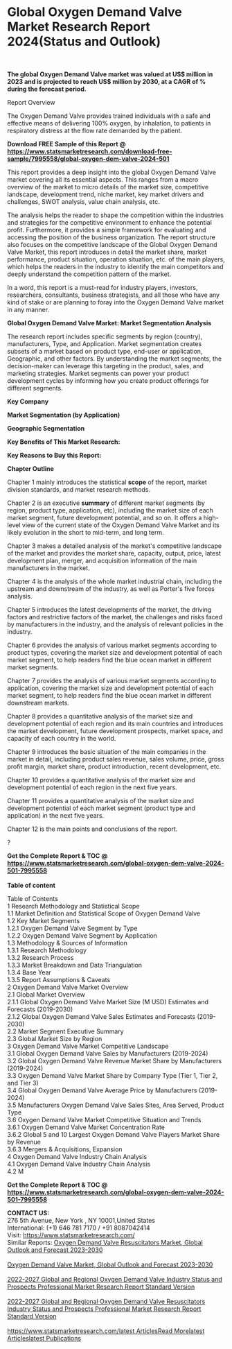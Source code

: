 <h1>Global Oxygen Demand Valve Market Research Report 2024(Status and Outlook)</h1><br/><p><strong>The global Oxygen Demand Valve market was valued at US$ million in 2023 and is projected to reach US$ million by 2030, at a <strong>CAGR</strong> of % during the forecast period.</strong></p><p>Report Overview</p><p>The Oxygen Demand Valve provides trained individuals with a safe and effective means of delivering 100% oxygen, by inhalation, to patients in respiratory distress at the flow rate demanded by the patient.</p><p><strong>Download FREE Sample of this Report @ <a href="https://www.statsmarketresearch.com/download-free-sample/7995558/global-oxygen-dem-valve-2024-501">https://www.statsmarketresearch.com/download-free-sample/7995558/global-oxygen-dem-valve-2024-501</a></strong></p><p>This report provides a deep insight into the global Oxygen Demand Valve market covering all its essential aspects. This ranges from a macro overview of the market to micro details of the market size, competitive landscape, development trend, niche market, key market drivers and challenges, SWOT analysis, value chain analysis, etc.</p><p>The analysis helps the reader to shape the competition within the industries and strategies for the competitive environment to enhance the potential profit. Furthermore, it provides a simple framework for evaluating and accessing the position of the business organization. The report structure also focuses on the competitive landscape of the Global Oxygen Demand Valve Market, this report introduces in detail the market share, market performance, product situation, operation situation, etc. of the main players, which helps the readers in the industry to identify the main competitors and deeply understand the competition pattern of the market.</p><p>In a word, this report is a must-read for industry players, investors, researchers, consultants, business strategists, and all those who have any kind of stake or are planning to foray into the Oxygen Demand Valve market in any manner.</p><p><strong>Global Oxygen Demand Valve Market: Market Segmentation Analysis</strong></p><p>The research report includes specific segments by region (country), manufacturers, Type, and Application. Market segmentation creates subsets of a market based on product type, end-user or application, Geographic, and other factors. By understanding the market segments, the decision-maker can leverage this targeting in the product, sales, and marketing strategies. Market segments can power your product development cycles by informing how you create product offerings for different segments.</p><p><strong>Key Company</strong></p><p><strong>Market Segmentation (<strong>by Application</strong>)</strong></p><p><strong>Geographic Segmentation</strong></p><p><strong>Key Benefits of This Market Research:</strong></p><p><strong>Key <strong>Reasons to Buy</strong> this Report:</strong></p><p><strong>Chapter Outline</strong></p><p>Chapter 1 mainly introduces the statistical <strong>scope</strong> of the report, market division standards, and market research methods.</p><p>Chapter 2 is an executive <strong>summary</strong> of different market segments (by region, product type, application, etc), including the market size of each market segment, future development potential, and so on. It offers a high-level view of the current state of the Oxygen Demand Valve Market and its likely evolution in the short to mid-term, and long term.</p><p>Chapter 3 makes a detailed analysis of the market's competitive landscape of the market and provides the market share, capacity, output, price, latest development plan, merger, and acquisition information of the main manufacturers in the market.</p><p>Chapter 4 is the analysis of the whole market industrial chain, including the upstream and downstream of the industry, as well as Porter's five forces analysis.</p><p>Chapter 5 introduces the latest developments of the market, the driving factors and restrictive factors of the market, the challenges and risks faced by manufacturers in the industry, and the analysis of relevant policies in the industry.</p><p>Chapter 6 provides the analysis of various market segments according to product types, covering the market size and development potential of each market segment, to help readers find the blue ocean market in different market segments.</p><p>Chapter 7 provides the analysis of various market segments according to application, covering the market size and development potential of each market segment, to help readers find the blue ocean market in different downstream markets.</p><p>Chapter 8 provides a quantitative analysis of the market size and development potential of each region and its main countries and introduces the market development, future development prospects, market space, and capacity of each country in the world.</p><p>Chapter 9 introduces the basic situation of the main companies in the market in detail, including product sales revenue, sales volume, price, gross profit margin, market share, product introduction, recent development, etc.</p><p>Chapter 10 provides a quantitative analysis of the market size and development potential of each region in the next five years.</p><p>Chapter 11 provides a quantitative analysis of the market size and development potential of each market segment (product type and application) in the next five years.</p><p>Chapter 12 is the main points and conclusions of the report.</p><p>? </p><div><b>Get the Complete Report & TOC @ <a href="https://www.statsmarketresearch.com/global-oxygen-dem-valve-2024-501-7995558">https://www.statsmarketresearch.com/global-oxygen-dem-valve-2024-501-7995558</a></b></div><br><b>Table of content</b><p>Table of Contents<br />1 Research Methodology and Statistical Scope<br />1.1 Market Definition and Statistical Scope of Oxygen Demand Valve<br />1.2 Key Market Segments<br />1.2.1 Oxygen Demand Valve Segment by Type<br />1.2.2 Oxygen Demand Valve Segment by Application<br />1.3 Methodology & Sources of Information<br />1.3.1 Research Methodology<br />1.3.2 Research Process<br />1.3.3 Market Breakdown and Data Triangulation<br />1.3.4 Base Year<br />1.3.5 Report Assumptions & Caveats<br />2 Oxygen Demand Valve Market Overview<br />2.1 Global Market Overview<br />2.1.1 Global Oxygen Demand Valve Market Size (M USD) Estimates and Forecasts (2019-2030)<br />2.1.2 Global Oxygen Demand Valve Sales Estimates and Forecasts (2019-2030)<br />2.2 Market Segment Executive Summary<br />2.3 Global Market Size by Region<br />3 Oxygen Demand Valve Market Competitive Landscape<br />3.1 Global Oxygen Demand Valve Sales by Manufacturers (2019-2024)<br />3.2 Global Oxygen Demand Valve Revenue Market Share by Manufacturers (2019-2024)<br />3.3 Oxygen Demand Valve Market Share by Company Type (Tier 1, Tier 2, and Tier 3)<br />3.4 Global Oxygen Demand Valve Average Price by Manufacturers (2019-2024)<br />3.5 Manufacturers Oxygen Demand Valve Sales Sites, Area Served, Product Type<br />3.6 Oxygen Demand Valve Market Competitive Situation and Trends<br />3.6.1 Oxygen Demand Valve Market Concentration Rate<br />3.6.2 Global 5 and 10 Largest Oxygen Demand Valve Players Market Share by Revenue<br />3.6.3 Mergers & Acquisitions, Expansion<br />4 Oxygen Demand Valve Industry Chain Analysis<br />4.1 Oxygen Demand Valve Industry Chain Analysis<br />4.2 M<br><div><b>Get the Complete Report & TOC @ <a href="https://www.statsmarketresearch.com/global-oxygen-dem-valve-2024-501-7995558">https://www.statsmarketresearch.com/global-oxygen-dem-valve-2024-501-7995558</a></b></div></p> <b>CONTACT US:</b><br>276 5th Avenue, New York , NY 10001,United States<br>International: (+1) 646 781 7170 / +91 8087042414<br>Visit: <a href="https://www.statsmarketresearch.com/">https://www.statsmarketresearch.com/</a><br>Similar Reports: <a href="https://www.statsmarketresearch.com/global-oxygen-dem-valve-2024-501-7995558">Oxygen Demand Valve Resuscitators Market, Global Outlook and Forecast 2023-2030</a><br/><br/><a href="https://www.statsmarketresearch.com/global-oxygen-dem-valve-2024-501-7995558">Oxygen Demand Valve Market, Global Outlook and Forecast 2023-2030</a><br/><br/><a href="https://www.statsmarketresearch.com/global-oxygen-dem-valve-2024-501-7995558">2022-2027 Global and Regional Oxygen Demand Valve Industry Status and Prospects Professional Market Research Report Standard Version</a><br/><br/><a href="https://www.statsmarketresearch.com/global-oxygen-dem-valve-2024-501-7995558">2022-2027 Global and Regional Oxygen Demand Valve Resuscitators Industry Status and Prospects Professional Market Research Report Standard Version</a><br/><br/><a href="https://gyeongbokgung.com">https://www.statsmarketresearch.com/</a><a href="https://hallyeomaritime.com">latest Articles</a><a href="https://jingwansa.com">Read More</a><a href=https://nguoiviet.jp/">latest Articles</a><a href="https://www.intelmarketresearch.com/">latest Publications</a>